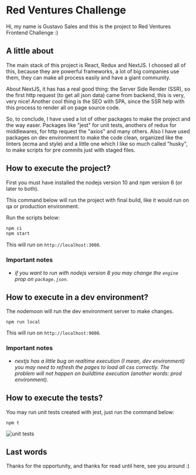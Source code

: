 # Red Ventures Challenge

Hi, my name is Gustavo Sales and this is the project to Red Ventures Frontend Challenge :)

## A little about

The main stack of this project is React, Redux and NextJS. I choosed all of this, because they are powerful frameworks, a lot of big companies use them, they can make all process easily and have a giant community.

About NextJS, it has has a real good thing: the Server Side Render (SSR), so the first http request (to get all json data) came from backend, this is very, very nice! Another cool thing is the SEO with SPA, since the SSR help with this process to render all on page source code.

So, to conclude, I have used a lot of other packages to make the project and the way easer. Packages like "jest" for unit tests, anothers of redux for middlewares, for http request the "axios" and many others. Also I have used packages on dev environment to make the code clean, organized like the linters (ecma and style) and a little one which I like so much called "husky", to make scripts for pre commits just with staged files.

## How to execute the project?

First you must have installed the nodejs version 10 and npm version 6 (or later to both).

This command below will run the project with final build, like it would run on qa or production environment.

Run the scripts below:

```bash
npm ci
npm start
```

This will run on `http://localhost:3000`.

### Important notes

* *if you want to run with nodejs version 8 you may change the `engine` prop on `package.json`.*

## How to execute in a dev environment?

The nodemoon will run the dev environment server to make changes.

```
npm run local
```

This will run on `http://localhost:9000`.

### Important notes

* *nextjs has a little bug on realtime execution (I mean, dev environment) you may need to refresh the pages to load all css correctly. The problem will not happen on buildtime execution (another words: prod environment).*

## How to execute the tests?

You may run unit tests created with jest, just run the command below:

```
npm t
```

![unit tests](https://i.imgur.com/znIjwad.png)

## Last words

Thanks for the opportunity, and thanks for read until here, see you around :)
